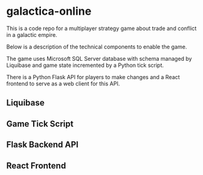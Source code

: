 # galactica-online
This is a code repo for a multiplayer strategy game about trade and conflict in a galactic empire.

Below is a description of the technical components to enable the game.

The game uses Microsoft SQL Server database with schema managed by Liquibase and game state incremented by a Python tick script.

There is a Python Flask API for players to make changes and a React frontend to serve as a web client for this API.

## Liquibase

## Game Tick Script

## Flask Backend API

## React Frontend